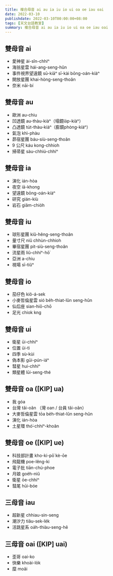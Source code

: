 ```yaml
---
title: 複合母音 ai au ia iu io ui oa oe iau oai
date: 2022-03-10
publishdate: 2022-03-10T00:00:00+08:00
tags: [天文台語教室]
summary: 複合母音 ai au ia iu io ui oa oe iau oai
---
```


## 雙母音 ai
- 愛神星 ài-sîn-chhiⁿ
- 海翁星雲 hái-ang-seng-hûn
- 事件視界望遠鏡 sū-kiāⁿ sī-kài bōng-oán-kiàⁿ
- 開放星團 khai-hòng-seng-thoân
- 奈米 nāi-bí

## 雙母音 au
- 歐洲 au-chiu
- 凹透鏡 au-thàu-kiàⁿ（塌鏡la̍p-kiàⁿ）
- 凸透鏡 tu̍t-thàu-kiàⁿ（膨鏡phòng-kiàⁿ）
- 氣泡 khì-phàu
- 昴宿星團 báu-siù-seng-thoân
- 9 公尺 káu kong-chhioh
- 掃帚星 sàu-chhiú-chhiⁿ

## 雙母音 ia
- 演化 ián-hòa
- 夜空 iā-khong
- 望遠鏡 bōng-oán-kiàⁿ
- 研究 gián-kiù
- 岩石 giâm-chio̍h

## 雙母音 iu
- 球形星團 kiû-hêng-seng-thoân
- 量寸尺 niû chhùn-chhioh
- 畢宿星團 pit-siù-seng-thoân
- 流星雨 liû-chhiⁿ-hō͘
- 亞洲 a-chiu
- 視場 sī-tiûⁿ

## 雙母音 io
- 茄仔色 kiô-á-sek
- 小麥哲倫星雲 sió be̍h-thiat-lûn seng-hûn
- 仙后座 sian-hiō-chō
- 足光 chiok kng

## 雙母音 ui
- 衛星 ūi-chhiⁿ
- 位置 ūi-tì
- 四季 sù-kùi
- 偽本影 gūi-pún-iáⁿ
- 彗星 hui-chhiⁿ
- 類星體 lūi-seng-thé

## 雙母音 oa ([KIP] ua)
- 我 góa
- 台灣 tâi-oân （灣 oan / 台員 tâi-oân）
- 大麥哲倫星雲 tōa be̍h-thiat-lûn seng-hûn
- 演化 ián-hòa
- 土星環 thó͘-chhiⁿ-khoân

## 雙母音 oe ([KIP] ue)
- 科技部計畫 kho-ki-pō͘ kè-ōe
- 飛龍機 poe-lêng-ki
- 電子批 tiān-chú-phoe
- 月娘 goe̍h-niû
- 衛星 ōe-chhiⁿ
- 彗尾 hūi-bóe

## 三母音 iau
- 超新星 chhiau-sin-seng
- 潮汐力 tiâu-sek-le̍k
- 活跳星系 oa̍h-thiàu-seng-hē

## 三母音 oai ([KIP] uai)
- 歪哥 oai-ko
- 快樂 khoài-lo̍k
- 糜 moâi

